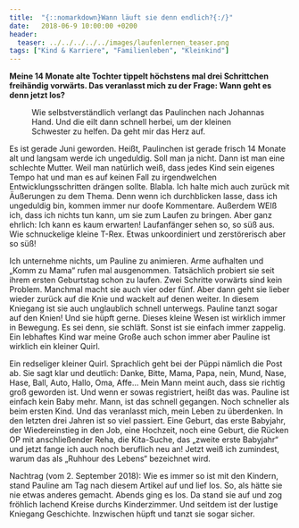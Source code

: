 ```yaml
---
title:  "{::nomarkdown}Wann läuft sie denn endlich?{:/}"
date:   2018-06-9 10:00:00 +0200
header:
  teaser: ../../../../../images/laufenlernen_teaser.png
tags: ["Kind & Karriere", "Familienleben", "Kleinkind"]
---
```


**Meine 14 Monate alte Tochter tippelt höchstens mal drei Schrittchen freihändig vorwärts. Das veranlasst mich zu der Frage: Wann geht es denn jetzt los?**

<figure>
  <img src="../../../../../images/laufenlernen.png" alt="">
  <figcaption>Wie selbstverständlich verlangt das Paulinchen nach Johannas Hand. Und die eilt dann schnell herbei, um der kleinen Schwester zu helfen. Da geht mir das Herz auf.</figcaption>
</figure>


Es ist gerade Juni geworden. Heißt, Paulinchen ist gerade frisch 14 Monate alt und langsam werde ich ungeduldig. Soll man ja nicht. Dann ist man eine schlechte Mutter. Weil man natürlich weiß, dass jedes Kind sein eigenes Tempo hat und man es auf keinen Fall zu irgendwelchen Entwicklungsschritten drängen sollte. Blabla. Ich halte mich auch zurück mit Äußerungen zu dem Thema. Denn wenn ich durchblicken lasse, dass ich ungeduldig bin, kommen immer nur doofe Kommentare. Außerdem WEIß ich, dass ich nichts tun kann, um sie zum Laufen zu bringen. Aber ganz ehrlich: Ich kann es kaum erwarten! Laufanfänger sehen so, so süß aus. Wie schnuckelige kleine T-Rex. Etwas unkoordiniert und zerstörerisch aber so süß!

Ich unternehme nichts, um Pauline zu animieren. Arme aufhalten und „Komm zu Mama“ rufen mal ausgenommen. Tatsächlich probiert sie seit ihrem ersten Geburtstag schon zu laufen. Zwei Schritte vorwärts sind kein Problem. Manchmal macht sie auch vier oder fünf. Aber dann geht sie lieber wieder zurück auf die Knie und wackelt auf denen weiter. In diesem Kniegang ist sie auch unglaublich schnell unterwegs. Pauline tanzt sogar auf den Knien! Und sie hüpft gerne. Dieses kleine Wesen ist wirklich immer in Bewegung. Es sei denn, sie schläft. Sonst ist sie einfach immer zappelig. Ein lebhaftes Kind war meine Große auch schon immer aber Pauline ist wirklich ein kleiner Quirl. 

Ein redseliger kleiner Quirl. Sprachlich geht bei der Püppi nämlich die Post ab. Sie sagt klar und deutlich: Danke, Bitte, Mama, Papa, nein, Mund, Nase, Hase, Ball, Auto, Hallo, Oma, Affe… Mein Mann meint auch, dass sie richtig groß geworden ist. Und wenn er sowas registriert, heißt das was. Pauline ist einfach kein Baby mehr. Mann, ist das schnell gegangen. Noch schneller als beim ersten Kind. Und das veranlasst mich, mein Leben zu überdenken. In den letzten drei Jahren ist so viel passiert. Eine Geburt, das erste Babyjahr, der Wiedereinstieg in den Job, eine Hochzeit, noch eine Geburt, die Rücken OP mit anschließender Reha, die Kita-Suche, das „zweite erste Babyjahr“ und jetzt fange ich auch noch beruflich neu an! Jetzt weiß ich zumindest, warum das als „Ruhhour des Lebens“ bezeichnet wird. 

Nachtrag (vom 2. September 2018): Wie es immer so ist mit den Kindern, stand Pauline am Tag nach diesem Artikel auf und lief los. So, als hätte sie nie etwas anderes gemacht. Abends ging es los. Da stand sie auf und zog fröhlich lachend Kreise durchs Kinderzimmer. Und seitdem ist der lustige Kniegang Geschichte. Inzwischen hüpft und tanzt sie sogar sicher.



































